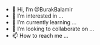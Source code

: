 - 👋 Hi, I’m @BurakBalamir
- 👀 I’m interested in ...
- 🌱 I’m currently learning ...
- 💞️ I’m looking to collaborate on ...
- 📫 How to reach me ...

<!---
BurakBalamir/BurakBalamir is a ✨ special ✨ repository because its `README.md` (this file) appears on your GitHub profile.
You can click the Preview link to take a look at your changes.
--->
